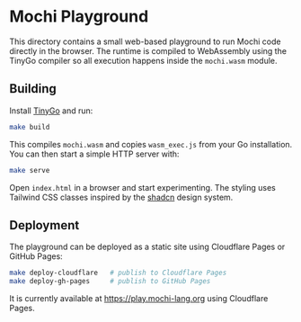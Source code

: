 # Mochi Playground

This directory contains a small web-based playground to run Mochi code directly in the browser. The runtime is compiled to WebAssembly using the TinyGo compiler so all execution happens inside the `mochi.wasm` module.

## Building

Install [TinyGo](https://tinygo.org/) and run:

```bash
make build
```

This compiles `mochi.wasm` and copies `wasm_exec.js` from your Go installation.
You can then start a simple HTTP server with:

```bash
make serve
```

Open `index.html` in a browser and start experimenting. The styling uses Tailwind CSS classes inspired by the [shadcn](https://ui.shadcn.com) design system.

## Deployment

The playground can be deployed as a static site using Cloudflare Pages or GitHub Pages:

```bash
make deploy-cloudflare   # publish to Cloudflare Pages
make deploy-gh-pages     # publish to GitHub Pages
```

It is currently available at <https://play.mochi-lang.org> using Cloudflare Pages.
